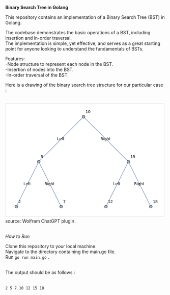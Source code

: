 
**Binary Search Tree in Golang**

This repository contains an implementation of a Binary Search Tree (BST) in Golang.<br>

The codebase demonstrates the basic operations of a BST, including insertion and in-order traversal.<br>
The implementation is simple, yet effective, and serves as a great starting point for anyone looking to understand the fundamentals of BSTs.

Features:<br>
-Node structure to represent each node in the BST.<br>
-Insertion of nodes into the BST.<br>
-In-order traversal of the BST.<br>

Here is a drawing of the binary search tree structure  for our particular case :<br>
<br>

![Alt text](./binary_search_tree.png) <br>
source: Wolfram ChatGPT plugin .<br>
<br>

*How to Run*<br>

Clone this repository to your local machine.<br>
Navigate to the directory containing the main.go file.<br>
Run  `go run main.go` .<br>
<br>

The output should be as follows : <br> 
<br>

`2 5 7 10 12 15 18` 


